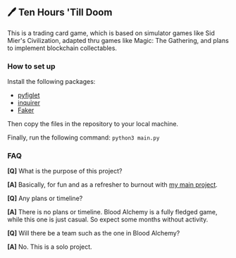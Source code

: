 ## 🖊 Ten Hours 'Till Doom
This is a trading card game, which is based on simulator games like Sid Mier's Civilization, adapted thru games like Magic: The Gathering, and plans to implement blockchain collectables.

### How to set up
Install the following packages:
- [pyfiglet](https://pypi.org/project/pyfiglet/)
- [inquirer](https://pypi.org/project/inquirer/)
- [Faker](https://pypi.org/project/Faker/)

Then copy the files in the repository to your local machine.

Finally, run the following command: `python3 main.py`

### FAQ
**[Q]** What is the purpose of this project?

**[A]** Basically, for fun and as a refresher to burnout with [my main project](https://blood-alchemy.netlify.com/).

**[Q]** Any plans or timeline?

**[A]** There is no plans or timeline. Blood Alchemy is a fully fledged game, while this one is just casual. So expect some months without activity.

**[Q]** Will there be a team such as the one in Blood Alchemy?

**[A]** No. This is a solo project.
